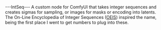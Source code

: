 ---IntSeq---
A custom node for ComfyUI that takes integer sequences and creates sigmas for sampling, or images for masks or encoding into latents. The On-Line Encyclopedia of Integer Sequences ([OEIS](https://oeis.org/)) inspired the name, being the first place I went to get numbers to plug into these.
